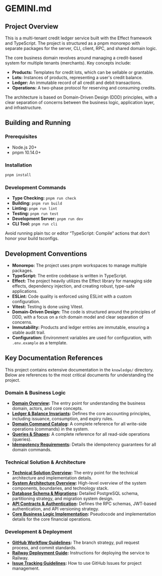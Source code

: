# GEMINI.md

## Project Overview

This is a multi-tenant credit ledger service built with the Effect framework and TypeScript. The project is structured as a pnpm monorepo with separate packages for the server, CLI, client, RPC, and shared domain logic.

The core business domain revolves around managing a credit-based system for multiple tenants (merchants). Key concepts include:
- **Products:** Templates for credit lots, which can be sellable or grantable.
- **Lots:** Instances of products, representing a user's credit balance.
- **Ledger:** An immutable record of all credit and debit transactions.
- **Operations:** A two-phase protocol for reserving and consuming credits.

The architecture is based on Domain-Driven Design (DDD) principles, with a clear separation of concerns between the business logic, application layer, and infrastructure.

## Building and Running

### Prerequisites

- Node.js 20+
- pnpm 10.14.0+

### Installation

```bash
pnpm install
```

### Development Commands

- **Type Checking:** `pnpm run check`
- **Building:** `pnpm run build`
- **Linting:** `pnpm run lint`
- **Testing:** `pnpm run test`
- **Development Server:** `pnpm run dev`
- **CLI Tool:** `pnpm run cli`

Avoid running plain tsc or editor “TypeScript: Compile” actions that don’t honor your build tsconfigs.

## Development Conventions

- **Monorepo:** The project uses pnpm workspaces to manage multiple packages.
- **TypeScript:** The entire codebase is written in TypeScript.
- **Effect:** The project heavily utilizes the Effect library for managing side effects, dependency injection, and creating robust, type-safe applications.
- **ESLint:** Code quality is enforced using ESLint with a custom configuration.
- **Vitest:** Testing is done using Vitest.
- **Domain-Driven Design:** The code is structured around the principles of DDD, with a focus on a rich domain model and clear separation of concerns.
- **Immutability:** Products and ledger entries are immutable, ensuring a stable audit trail.
- **Configuration:** Environment variables are used for configuration, with `.env.example` as a template.

## Key Documentation References

This project contains extensive documentation in the `knowledge/` directory. Below are references to the most critical documents for understanding the project.

### Domain & Business Logic

- **[Domain Overview](knowledge/domain/README.md):** The entry point for understanding the business domain, actors, and core concepts.
- **[Ledger & Balance Invariants](knowledge/domain/03_ledger_and_balance_invariants.md):** Defines the core accounting principles, including issuance, consumption, and expiry rules.
- **[Domain Command Catalog](knowledge/domain/07_domain_command_catalog.md):** A complete reference for all write-side operations (commands) in the system.
- **[Queries & Shapes](knowledge/domain/08_queries_and_shapes.md):** A complete reference for all read-side operations (queries).
- **[Idempotency Requirements](knowledge/domain/09_idempotency_requirements.md):** Details the idempotency guarantees for all domain commands.

### Technical Solution & Architecture

- **[Technical Solution Overview](knowledge/tech-solution/README.md):** The entry point for the technical architecture and implementation details.
- **[System Architecture Overview](knowledge/tech-solution/02_system_architecture_overview.md):** High-level overview of the system components, boundaries, and technology stack.
- **[Database Schema & Migrations](knowledge/tech-solution/03_database_schema_migrations.md):** Detailed PostgreSQL schema, partitioning strategy, and migration system design.
- **[API Contracts & Authentication](knowledge/tech-solution/04_api_contracts_authentication.md):** Defines the RPC schemas, JWT-based authentication, and API versioning strategy.
- **[Core Business Logic Implementation](knowledge/tech-solution/05_core_business_logic.md):** Pseudocode and implementation details for the core financial operations.

### Development & Deployment

- **[GitHub Workflow Guidelines](knowledge/guidelines/development/github-workflow.md):** The branch strategy, pull request process, and commit standards.
- **[Railway Deployment Guide](knowledge/guidelines/RAILWAY_DEPLOYMENT_GUIDE.md):** Instructions for deploying the service to Railway.
- **[Issue Tracking Guidelines](knowledge/guidelines/project/issue-tracking.md):** How to use GitHub Issues for project management.
